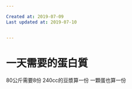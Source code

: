 ```yaml
---

Created at: 2019-07-09
Last updated at: 2019-07-10


---
```


# 一天需要的蛋白質


80公斤需要8份
240cc的豆漿算一份
一顆蛋也算一份

